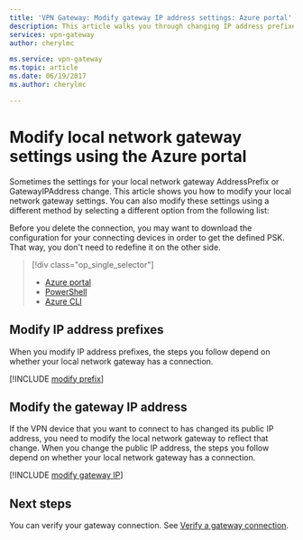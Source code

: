 ```yaml
---
title: 'VPN Gateway: Modify gateway IP address settings: Azure portal'
description: This article walks you through changing IP address prefixes for your local network gateway using the Azure portal.
services: vpn-gateway
author: cherylmc

ms.service: vpn-gateway
ms.topic: article
ms.date: 06/19/2017
ms.author: cherylmc

---
```

# Modify local network gateway settings using the Azure portal

Sometimes the settings for your local network gateway AddressPrefix or GatewayIPAddress change. This article shows you how to modify your local network gateway settings. You can also modify these settings using a different method by selecting a different option from the following list:

Before you delete the connection, you may want to download the configuration for your connecting devices in order to get the defined PSK. That way, you don't need to redefine it on the other side.

> [!div class="op_single_selector"]
> * [Azure portal](vpn-gateway-modify-local-network-gateway-portal.md)
> * [PowerShell](vpn-gateway-modify-local-network-gateway.md)
> * [Azure CLI](vpn-gateway-modify-local-network-gateway-cli.md)
>
>


## <a name="ipaddprefix"></a>Modify IP address prefixes

When you modify IP address prefixes, the steps you follow depend on whether your local network gateway has a connection.

[!INCLUDE [modify prefix](../../includes/vpn-gateway-modify-ip-prefix-portal-include.md)]

## <a name="gwip"></a>Modify the gateway IP address

If the VPN device that you want to connect to has changed its public IP address, you need to modify the local network gateway to reflect that change. When you change the public IP address, the steps you follow depend on whether your local network gateway has a connection.

[!INCLUDE [modify gateway IP](../../includes/vpn-gateway-modify-lng-gateway-ip-portal-include.md)]

## Next steps

You can verify your gateway connection. See [Verify a gateway connection](vpn-gateway-verify-connection-resource-manager.md).
